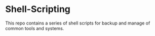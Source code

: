 # Shell-Scripting

This repo contains a series of shell scripts for backup and manage of common tools and systems.
